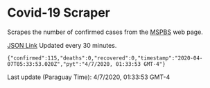 # Covid-19 Scraper

Scrapes the number of confirmed cases from the [MSPBS](https://www.mspbs.gov.py/covid-19.php) web page.

[JSON Link](https://jmayalag.github.io/covid19-scrape/cases.json)
Updated every 30 minutes.
```
{"confirmed":115,"deaths":0,"recovered":0,"timestamp":"2020-04-07T05:33:53.020Z","pyt":"4/7/2020, 01:33:53 GMT-4"}
```
Last update (Paraguay Time): 4/7/2020, 01:33:53 GMT-4